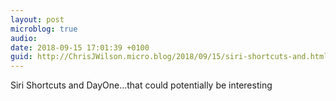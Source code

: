 ```yaml
---
layout: post
microblog: true
audio: 
date: 2018-09-15 17:01:39 +0100
guid: http://ChrisJWilson.micro.blog/2018/09/15/siri-shortcuts-and.html
---
```

Siri Shortcuts and DayOne...that could potentially be interesting
